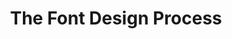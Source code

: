 ---
layout: default
type: subpage
title: "The Font Design Process"
sortorder: 8.1
deck: "These are some details about the font design process."
---